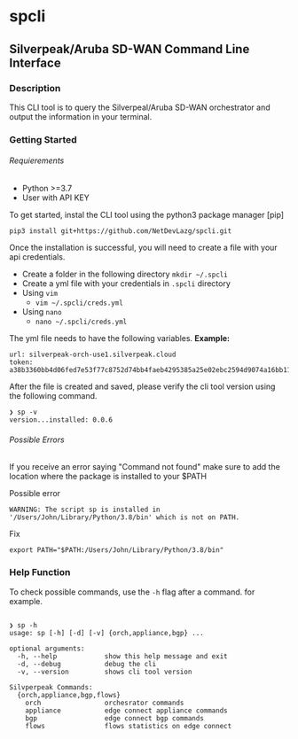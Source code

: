 # spcli 
## Silverpeak/Aruba SD-WAN Command Line Interface

### Description
This CLI tool is to query the Silverpeal/Aruba SD-WAN orchestrator and output the information in your terminal.


### Getting Started
###### Requierements
* Python >=3.7
* User with API KEY

To get started, instal the CLI tool using the python3 package manager [pip]

`pip3 install git+https://github.com/NetDevLazg/spcli.git`

Once the installation is successful, you will need to create a file with your api credentials.

* Create a folder in the following directory `mkdir ~/.spcli`
* Create a yml file with your credentials in `.spcli` directory
* Using `vim` 
   * `vim ~/.spcli/creds.yml`
* Using `nano`
   * `nano ~/.spcli/creds.yml`

The yml file needs to have the following variables.
**Example:**
```
url: silverpeak-orch-use1.silverpeak.cloud
token: a38b3360bb4d06fed7e53f77c8752d74bb4faeb4295385a25e02ebc2594d9074a16bb115fce4d4dc9826d824950504b6d23373
```

After the file is created and saved, please verify the cli tool version using the following command.
```
❯ sp -v
version...installed: 0.0.6
```

###### Possible Errors
If you receive an error saying "Command not found" make sure to add the location where the package is installed to your $PATH

Possible error
```
WARNING: The script sp is installed in '/Users/John/Library/Python/3.8/bin' which is not on PATH.
```

Fix
```
export PATH="$PATH:/Users/John/Library/Python/3.8/bin"
```

### Help Function

To check possible commands, use the `-h` flag after a command. for example.
```

❯ sp -h
usage: sp [-h] [-d] [-v] {orch,appliance,bgp} ...

optional arguments:
  -h, --help            show this help message and exit
  -d, --debug           debug the cli
  -v, --version         shows cli tool version

Silvperpeak Commands:
  {orch,appliance,bgp,flows}
    orch                orchesrator commands
    appliance           edge connect appliance commands
    bgp                 edge connect bgp commands
    flows               flows statistics on edge connect

```

